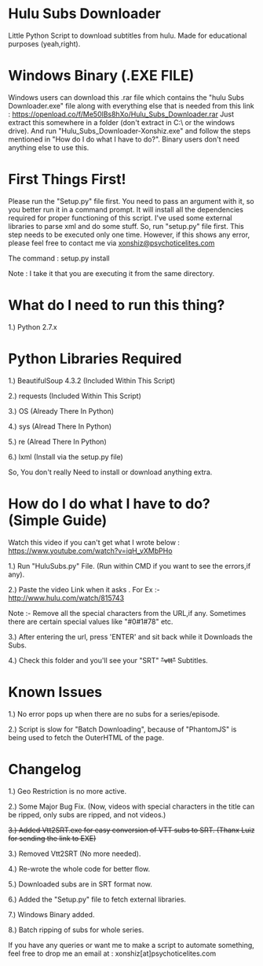 # Hulu Subs Downloader
Little Python Script to download subtitles from hulu. Made for educational purposes (yeah,right).

# Windows Binary (.EXE FILE)

Windows users can download this .rar file which contains the "hulu Subs Downloader.exe" file along with everything else that is needed from this link : https://openload.co/f/Me50lBs8hXo/Hulu_Subs_Downloader.rar
Just extract this somewhere in a folder (don't extract in C:\\ or the windows drive). And run "Hulu_Subs_Downloader-Xonshiz.exe" and follow the steps mentioned in "How do I do what I have to do?". Binary users don't need anything else to use this.


# First Things First!

Please run the "Setup.py" file first. You need to pass an argument with it, so you better run it in a command prompt. It will install all the dependencies required for proper functioning of this script. I've used some external libraries to parse xml and do some stuff. So, run "setup.py" file first. This step needs to be executed only one time. However, if this shows any error, please feel free to contact me via xonshiz@psychoticelites.com

The command : setup.py install

Note : I take it that you are executing it from the same directory.


# What do I need to run this thing?

1.) Python 2.7.x

# Python Libraries Required

1.) BeautifulSoup 4.3.2 (Included Within This Script)

2.) requests (Included Within This Script)

3.) OS (Already There In Python)

4.) sys (Alread There In Python)

5.) re (Alread There In Python)

6.) lxml (Install via the setup.py file)

So, You don't really Need to install or download anything extra.


# How do I do what I have to do? (Simple Guide)
Watch this video if you can't get what I wrote below : https://www.youtube.com/watch?v=iqH_vXMbPHo

1.) Run "HuluSubs.py" File. (Run within CMD if you want to see the errors,if any).

2.) Paste the video Link when it asks . For Ex :- http://www.hulu.com/watch/815743

Note :- Remove all the special characters from the URL,if any. Sometimes there are certain special values like "#0#1#78" etc.

3.) After entering the url, press 'ENTER' and sit back while it Downloads the Subs.

4.) Check this folder and you'll see your "SRT" ~~"vtt"~~ Subtitles.

# Known Issues

1.) No error pops up when there are no subs for a series/episode.

2.) Script is slow for "Batch Downloading", because of "PhantomJS" is being used to fetch the OuterHTML of the page.


# Changelog

1.) Geo Restriction is no more active.

2.) Some Major Bug Fix. (Now, videos with special characters in the title can be ripped, only subs are ripped, and not videos.)

~~3.) Added Vtt2SRT.exe for easy conversion of VTT subs to SRT. (Thanx Luiz for sending the link to EXE)~~

3.) Removed Vtt2SRT (No more needed).

4.) Re-wrote the whole code for better flow.

5.) Downloaded subs are in SRT format now.

6.) Added the "Setup.py" file to fetch external libraries.

7.) Windows Binary added.

8.) Batch ripping of subs for whole series.

If you have any queries or want me to make a script to automate something, feel free to drop me an email at :
xonshiz[at]psychoticelites.com
